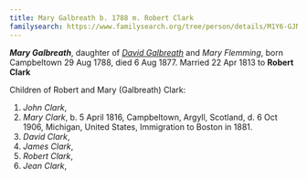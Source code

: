 ```yaml
---
title: Mary Galbreath b. 1788 m. Robert Clark
familysearch: https://www.familysearch.org/tree/person/details/M1Y6-GJN
---
```

***Mary Galbreath***, daughter of *[David Galbreath](galbreath-david-1755.md)* and *Mary Flemming*, born Campbeltown 29 Aug 1788, died 6 Aug 1877.  Married 22 Apr 1813 to **Robert Clark**

Children of Robert and Mary (Galbreath) Clark:

1. *John Clark*, 
2. *Mary Clark*, b. 5 April 1816, Campbeltown, Argyll, Scotland, d. 6 Oct 1906, Michigan, United States, Immigration to Boston in 1881.
3. *David Clark*, 
4. *James Clark*, 
5. *Robert Clark*, 
6. *Jean Clark*,

